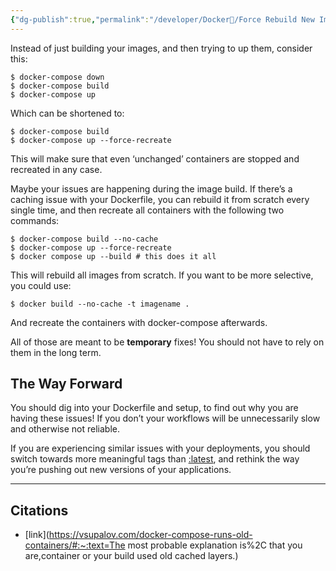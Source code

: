 ```yaml
---
{"dg-publish":true,"permalink":"/developer/Docker🐳/Force Rebuild New Image/","created":"2024-02-29T22:19:55.831-06:00","updated":"2024-03-01T00:20:06.000-06:00"}
---
```


Instead of just building your images, and then trying to up them, consider this:

```
$ docker-compose down
$ docker-compose build
$ docker-compose up
```

Which can be shortened to:

```
$ docker-compose build
$ docker-compose up --force-recreate
```

This will make sure that even ‘unchanged’ containers are stopped and recreated in any case.

Maybe your issues are happening during the image build. If there’s a caching issue with your Dockerfile, you can rebuild it from scratch every single time, and then recreate all containers with the following two commands:

```
$ docker-compose build --no-cache
$ docker-compose up --force-recreate
$ docker compose up --build # this does it all
```

This will rebuild all images from scratch. If you want to be more selective, you could use:

```
$ docker build --no-cache -t imagename .
```

And recreate the containers with docker-compose afterwards.

All of those are meant to be **temporary** fixes! You should not have to rely on them in the long term.

## The Way Forward

You should dig into your Dockerfile and setup, to find out why you are having these issues! If you don’t your workflows will be unnecessarily slow and otherwise not reliable.

If you are experiencing similar issues with your deployments, you should switch towards more meaningful tags than [:latest](https://vsupalov.com/docker-latest-tag/), and rethink the way you’re pushing out new versions of your applications.

---
## Citations
- [link](https://vsupalov.com/docker-compose-runs-old-containers/#:~:text=The most probable explanation is%2C that you are,container or your build used old cached layers.)